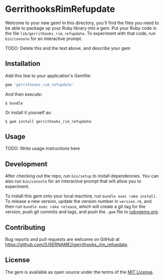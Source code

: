 # GerrithooksRimRefupdate

Welcome to your new gem! In this directory, you'll find the files you need to be able to package up your Ruby library into a gem. Put your Ruby code in the file `lib/gerrithooks_rim_refupdate`. To experiment with that code, run `bin/console` for an interactive prompt.

TODO: Delete this and the text above, and describe your gem

## Installation

Add this line to your application's Gemfile:

```ruby
gem 'gerrithooks_rim_refupdate'
```

And then execute:

    $ bundle

Or install it yourself as:

    $ gem install gerrithooks_rim_refupdate

## Usage

TODO: Write usage instructions here

## Development

After checking out the repo, run `bin/setup` to install dependencies. You can also run `bin/console` for an interactive prompt that will allow you to experiment.

To install this gem onto your local machine, run `bundle exec rake install`. To release a new version, update the version number in `version.rb`, and then run `bundle exec rake release`, which will create a git tag for the version, push git commits and tags, and push the `.gem` file to [rubygems.org](https://rubygems.org).

## Contributing

Bug reports and pull requests are welcome on GitHub at https://github.com/[USERNAME]/gerrithooks_rim_refupdate.


## License

The gem is available as open source under the terms of the [MIT License](http://opensource.org/licenses/MIT).

